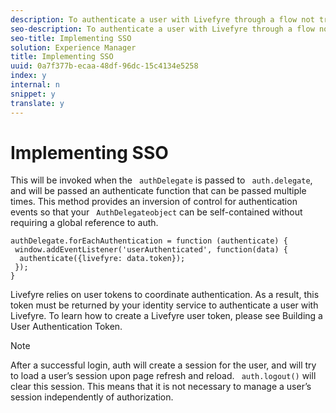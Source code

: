 ```yaml
---
description: To authenticate a user with Livefyre through a flow not triggered by a Livefyre App, Livefyre recommends that you implement the forEachAuthentication method on your AuthDelegate object.
seo-description: To authenticate a user with Livefyre through a flow not triggered by a Livefyre App, Livefyre recommends that you implement the forEachAuthentication method on your AuthDelegate object.
seo-title: Implementing SSO
solution: Experience Manager
title: Implementing SSO
uuid: 0a7f377b-ecaa-48df-96dc-15c4134e5258
index: y
internal: n
snippet: y
translate: y
---
```


# Implementing SSO

This will be invoked when the ` authDelegate` is passed to ` auth.delegate`, and will be passed an authenticate function that can be passed multiple times. This method provides an inversion of control for authentication events so that your ` AuthDelegateobject` can be self-contained without requiring a global reference to auth.

```
authDelegate.forEachAuthentication = function (authenticate) { 
 window.addEventListener('userAuthenticated', function(data) { 
  authenticate({livefyre: data.token}); 
 }); 
}
```
Livefyre relies on user tokens to coordinate authentication. As a result, this token must be returned by your identity service to authenticate a user with Livefyre. To learn how to create a Livefyre user token, please see Building a User Authentication Token.

>[!NOTE]
>
>After a successful login, auth will create a session for the user, and will try to load a user’s session upon page refresh and reload. ` auth.logout()` will clear this session. This means that it is not necessary to manage a user’s session independently of authorization. 

